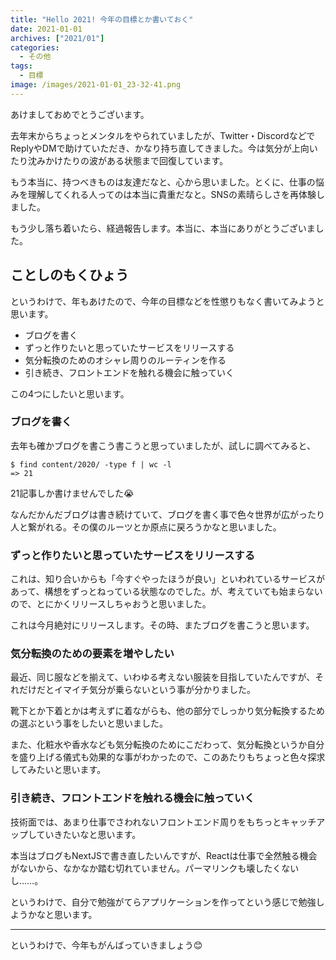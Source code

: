 ```yaml
---
title: "Hello 2021! 今年の目標とか書いておく"
date: 2021-01-01
archives: ["2021/01"]
categories:
  - その他
tags:
  - 目標
image: /images/2021-01-01_23-32-41.png
---
```

あけましておめでとうございます。

去年末からちょっとメンタルをやられていましたが、Twitter・DiscordなどでReplyやDMで助けていただき、かなり持ち直してきました。今は気分が上向いたり沈みかけたりの波がある状態まで回復しています。

もう本当に、持つべきものは友達だなと、心から思いました。とくに、仕事の悩みを理解してくれる人ってのは本当に貴重だなと。SNSの素晴らしさを再体験しました。

もう少し落ち着いたら、経過報告します。本当に、本当にありがとうございました。

## ことしのもくひょう

というわけで、年もあけたので、今年の目標などを性懲りもなく書いてみようと思います。

- ブログを書く
- ずっと作りたいと思っていたサービスをリリースする
- 気分転換のためのオシャレ周りのルーティンを作る
- 引き続き、フロントエンドを触れる機会に触っていく

この4つにしたいと思います。

### ブログを書く

去年も確かブログを書こう書こうと思っていましたが、試しに調べてみると、

```
$ find content/2020/ -type f | wc -l
=> 21
```

21記事しか書けませんでした😭

なんだかんだブログは書き続けていて、ブログを書く事で色々世界が広がったり人と繋がれる。その僕のルーツとか原点に戻ろうかなと思いました。

### ずっと作りたいと思っていたサービスをリリースする

これは、知り合いからも「今すぐやったほうが良い」といわれているサービスがあって、構想をずっとねっている状態なのでした。が、考えていても始まらないので、とにかくリリースしちゃおうと思いました。

これは今月絶対にリリースします。その時、またブログを書こうと思います。

### 気分転換のための要素を増やしたい

最近、同じ服などを揃えて、いわゆる考えない服装を目指していたんですが、それだけだとイマイチ気分が乗らないという事が分かりました。

靴下とか下着とかは考えずに着ながらも、他の部分でしっかり気分転換するための選ぶという事をしたいと思いました。

また、化粧水や香水なども気分転換のためにこだわって、気分転換というか自分を盛り上げる儀式も効果的な事がわかったので、このあたりもちょっと色々探求してみたいと思います。

### 引き続き、フロントエンドを触れる機会に触っていく

技術面では、あまり仕事でさわれないフロントエンド周りをもちっとキャッチアップしていきたいなと思います。

本当はブログもNextJSで書き直したいんですが、Reactは仕事で全然触る機会がないから、なかなか踏む切れていません。パーマリンクも壊したくないし……。

というわけで、自分で勉強がてらアプリケーションを作ってという感じで勉強しようかなと思います。

---

というわけで、今年もがんばっていきましょう😊

